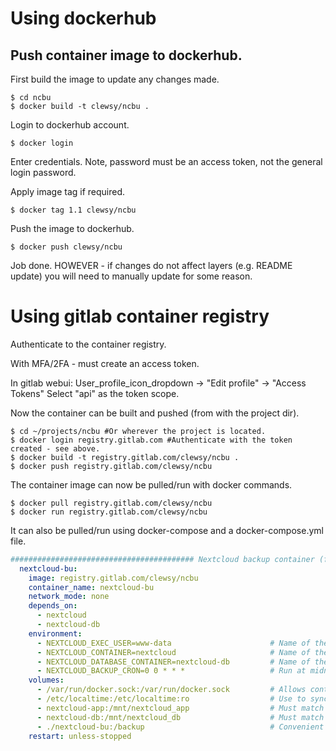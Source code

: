 # Using dockerhub

## Push container image to dockerhub.

First build the image to update any changes made.
```shell
$ cd ncbu
$ docker build -t clewsy/ncbu .
```

Login to dockerhub account.

```shell
$ docker login
```
Enter credentials.  Note, password must be an access token, not the general login password.

Apply image tag if required.
```shell
$ docker tag 1.1 clewsy/ncbu
```

Push the image to dockerhub.
```shell
$ docker push clewsy/ncbu
```

Job done.
HOWEVER - if changes do not affect layers (e.g. README update) you will need to manually update for some reason.

# Using gitlab container registry

Authenticate to the container registry.

With MFA/2FA - must create an access token.

In gitlab webui:
User_profile_icon_dropdown -> "Edit profile" -> "Access Tokens"
Select "api" as the token scope.

Now the container can be built and pushed (from with the project dir).

```shell
$ cd ~/projects/ncbu #Or wherever the project is located.
$ docker login registry.gitlab.com #Authenticate with the token created - see above.
$ docker build -t registry.gitlab.com/clewsy/ncbu .
$ docker push registry.gitlab.com/clewsy/ncbu
```

The container image can now be pulled/run with docker commands.

```shell
$ docker pull registry.gitlab.com/clewsy/ncbu
$ docker run registry.gitlab.com/clewsy/ncbu
```

It can also be pulled/run using docker-compose and a docker-compose.yml file.
```yml
######################################### Nextcloud backup container (for periodically copying data and database)
  nextcloud-bu:
    image: registry.gitlab.com/clewsy/ncbu
    container_name: nextcloud-bu
    network_mode: none
    depends_on:
      - nextcloud
      - nextcloud-db
    environment:
      - NEXTCLOUD_EXEC_USER=www-data                      # Name of the user that can execute the occ command in the nextcloud container (www-data by default).
      - NEXTCLOUD_CONTAINER=nextcloud                     # Name of the nextcloud container.
      - NEXTCLOUD_DATABASE_CONTAINER=nextcloud-db         # Name of the nextcloud database container.
      - NEXTCLOUD_BACKUP_CRON=0 0 * * *                   # Run at midnight.
    volumes:
      - /var/run/docker.sock:/var/run/docker.sock         # Allows container to access another container.
      - /etc/localtime:/etc/localtime:ro                  # Use to sync time so that the crond runs as expected.
      - nextcloud-app:/mnt/nextcloud_app                  # Must match the docker-managed nextcloud app volume (/var/www/html).
      - nextcloud-db:/mnt/nextcloud_db                    # Must match the docker-managed nextcloud database volume (/var/lib/mysql).
      - ./nextcloud-bu:/backup                            # Convenient location for the backup.
    restart: unless-stopped

```




